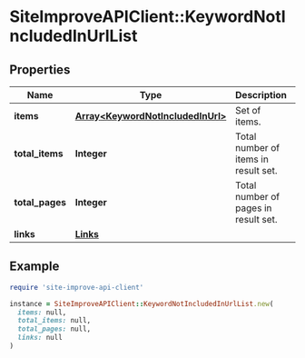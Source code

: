 # SiteImproveAPIClient::KeywordNotIncludedInUrlList

## Properties

| Name | Type | Description | Notes |
| ---- | ---- | ----------- | ----- |
| **items** | [**Array&lt;KeywordNotIncludedInUrl&gt;**](KeywordNotIncludedInUrl.md) | Set of items. |  |
| **total_items** | **Integer** | Total number of items in result set. |  |
| **total_pages** | **Integer** | Total number of pages in result set. |  |
| **links** | [**Links**](Links.md) |  | [optional] |

## Example

```ruby
require 'site-improve-api-client'

instance = SiteImproveAPIClient::KeywordNotIncludedInUrlList.new(
  items: null,
  total_items: null,
  total_pages: null,
  links: null
)
```

